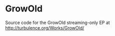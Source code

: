 GrowOld
=======

Source code for the GrowOld streaming-only EP at http://turbulence.org/Works/GrowOld/
